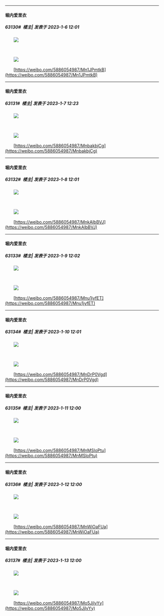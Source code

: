 

*****

####  堀内爱里衣  
##### 63130#         楼主| 发表于 2023-1-6 12:01

       <img src="http://tva1.sinaimg.cn/large/005YzZJTly1h9tsnxs3mdj313s13s1io.jpg" referrerpolicy="no-referrer">

       

       <img src="http://tva1.sinaimg.cn/large/005YzZJTly1h9tsnelrmuj30jh0cdgma.jpg" referrerpolicy="no-referrer">

       [https://weibo.com/5886054987/Mn1JPmtkB](https://weibo.com/5886054987/Mn1JPmtkB)



*****

####  堀内爱里衣  
##### 63131#         楼主| 发表于 2023-1-7 12:23

       <img src="http://tva1.sinaimg.cn/large/005YzZJTly1h9uywvrz1mj30lq13s17a.jpg" referrerpolicy="no-referrer">

       

       <img src="http://tva1.sinaimg.cn/large/005YzZJTly1h9uyxfd0lkj30qf0j7wkk.jpg" referrerpolicy="no-referrer">

       [https://weibo.com/5886054987/MnbakbjCg](https://weibo.com/5886054987/MnbakbjCg)



*****

####  堀内爱里衣  
##### 63132#         楼主| 发表于 2023-1-8 12:01

       <img src="http://tva1.sinaimg.cn/large/005YzZJTly1h9w3wx5crrj30lq13stla.jpg" referrerpolicy="no-referrer">

       

       <img src="http://tva1.sinaimg.cn/large/005YzZJTly1h9w3w0b2zjj30qq0h9afk.jpg" referrerpolicy="no-referrer">

       [https://weibo.com/5886054987/MnkAlbBVJ](https://weibo.com/5886054987/MnkAlbBVJ)



*****

####  堀内爱里衣  
##### 63133#         楼主| 发表于 2023-1-9 12:02

       <img src="http://tva1.sinaimg.cn/large/005YzZJTly1h9x9j5mxn7j30lq13swru.jpg" referrerpolicy="no-referrer">

       

       <img src="http://tva1.sinaimg.cn/large/005YzZJTly1h9x9ig6fhvj30j90deq3l.jpg" referrerpolicy="no-referrer">

       [https://weibo.com/5886054987/Mnu1jyfET](https://weibo.com/5886054987/Mnu1jyfET)



*****

####  堀内爱里衣  
##### 63134#         楼主| 发表于 2023-1-10 12:01

       <img src="http://tva1.sinaimg.cn/large/005YzZJTly1h9yf59y9q9j30lq13s4co.jpg" referrerpolicy="no-referrer">

       

       <img src="http://tva1.sinaimg.cn/large/005YzZJTly1h9yf4pf5kxj30jh0dbt9d.jpg" referrerpolicy="no-referrer">

       [https://weibo.com/5886054987/MnDrP0Vgd](https://weibo.com/5886054987/MnDrP0Vgd)



*****

####  堀内爱里衣  
##### 63135#         楼主| 发表于 2023-1-11 12:00

       <img src="http://tva1.sinaimg.cn/large/005YzZJTly1h9zkrgc17vj30lq13stlp.jpg" referrerpolicy="no-referrer">

       

       <img src="http://tva1.sinaimg.cn/large/005YzZJTly1h9zkr15msdj30j80dgaaq.jpg" referrerpolicy="no-referrer">

       [https://weibo.com/5886054987/MnMSloPtu](https://weibo.com/5886054987/MnMSloPtu)



*****

####  堀内爱里衣  
##### 63136#         楼主| 发表于 2023-1-12 12:00

       <img src="http://tva1.sinaimg.cn/large/005YzZJTly1ha0qdp2tm4j313s13sx0y.jpg" referrerpolicy="no-referrer">

       

       <img src="http://tva1.sinaimg.cn/large/005YzZJTly1ha0qd9xjq6j30ji0bljs2.jpg" referrerpolicy="no-referrer">

       [https://weibo.com/5886054987/MnWiOaFUa](https://weibo.com/5886054987/MnWiOaFUa)



*****

####  堀内爱里衣  
##### 63137#         楼主| 发表于 2023-1-13 12:00

       <img src="http://wx3.sinaimg.cn/large/006qlhMLgy1ha1uhq4ow3j313s13sx4t.jpg" referrerpolicy="no-referrer">

       

       <img src="http://tva1.sinaimg.cn/large/005YzZJTly1ha1vzkwbkbj30jo0cd3zb.jpg" referrerpolicy="no-referrer">

       [https://weibo.com/5886054987/Mo5JjlvYy](https://weibo.com/5886054987/Mo5JjlvYy)

